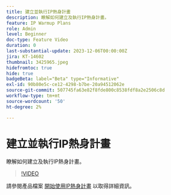 ```yaml
---
title: 建立並執行IP熱身計畫
description: 瞭解如何建立及執行IP熱身計畫。
feature: IP Warmup Plans
role: Admin
level: Beginner
doc-type: Feature Video
duration: 0
last-substantial-update: 2023-12-06T00:00:00Z
jira: KT-14602
thumbnail: 3425965.jpeg
hidefromtoc: true
hide: true
badgeBeta: label="Beta" type="Informative"
exl-id: 90b80e5c-ce12-4298-b7be-20a94512062e
source-git-commit: 507745fa63e82f8fde800c8538fdf8a2e2506c8d
workflow-type: tm+mt
source-wordcount: '50'
ht-degree: 2%

---
```


# 建立並執行IP熱身計畫

瞭解如何建立及執行IP熱身計畫。

>[!VIDEO](https://video.tv.adobe.com/v/3425965/?learn=on)

請參閱產品檔案 [開始使用IP熱身計畫](https://experienceleague.adobe.com/docs/journey-optimizer/using/configuration/implement-ip-warmup-plan/ip-warmup-gs.html) 以取得詳細資訊。
